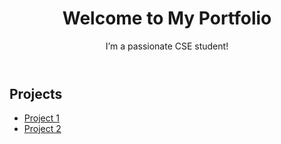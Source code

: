<!DOCTYPE html>
<html lang="en">
<head>
    <meta charset="UTF-8">
    <meta name="viewport" content="width=device-width, initial-scale=1.0">
    <title>My Portfolio</title>
    <link rel="stylesheet" href="C:\Users\dille\Desktop\style.css">
</head>
<body>
    <header>
        <h1>Welcome to My Portfolio</h1>
        <p>I’m a passionate CSE student!</p>
    </header>
    <section>
        <h2>Projects</h2>
        <ul>
            <li><a href="https://huggingface.co/spaces/Dilleswari/Gen-AI">Project 1</a></li>
            <li><a href="https://github.com/your-repo">Project 2</a></li>
        </ul>
    </section>
</body>
</html>
